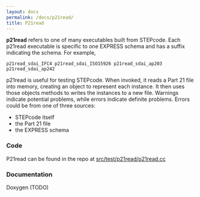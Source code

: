 ```yaml
---
layout: docs
permalink: /docs/p21read/
title: P21read
---
```


**p21read** refers to one of many executables built from STEPcode. Each
p21read executable is specific to one EXPRESS schema and has a suffix indicating the schema. For example,

`p21read_sdai_IFC4
p21read_sdai_ISO15926
p21read_sdai_ap203
p21read_sdai_ap242`

p21read is useful for testing STEPcode. When invoked, it reads a Part 21 file into memory, creating an object to represent each instance. It then uses those objects methods to writes the instances to a new file. Warnings indicate potential problems, while errors indicate definite problems. Errors could be from one of three sources:

-   STEPcode itself
-   the Part 21 file
-   the EXPRESS schema

### Code

P21read can be found in the repo at [src/test/p21read/p21read.cc](https://github.com/stepcode/stepcode/blob/master/src/test/p21read/p21read.cc)

### Documentation

Doxygen (TODO)
